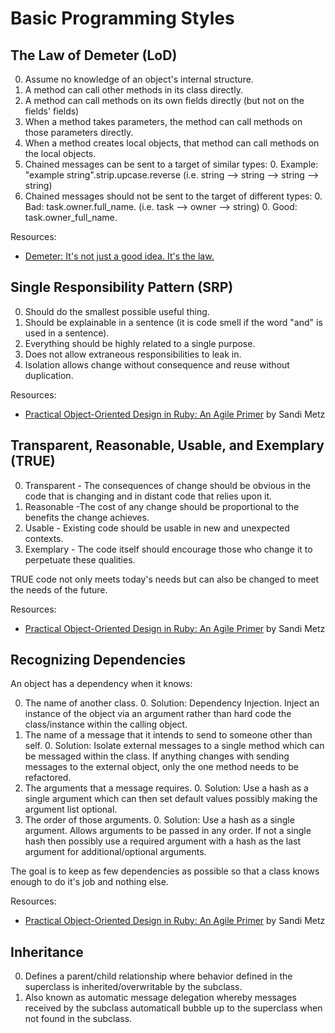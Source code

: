 # Basic Programming Styles

## The Law of Demeter (LoD)

0. Assume no knowledge of an object's internal structure.
0. A method can call other methods in its class directly.
0. A method can call methods on its own fields directly (but not on the fields' fields)
0. When a method takes parameters, the method can call methods on those parameters directly.
0. When a method creates local objects, that method can call methods on the local objects.
0. Chained messages can be sent to a target of similar types:
    0. Example: "example string".strip.upcase.reverse (i.e. string --> string --> string --> string)
0. Chained messages should not be sent to the target of different types:
    0. Bad: task.owner.full_name. (i.e. task --> owner --> string)
    0. Good: task.owner_full_name.

Resources:

  * [Demeter: It's not just a good idea. It's the law.](http://devblog.avdi.org/2011/07/05/demeter-its-not-just-a-good-idea-its-the-law)

## Single Responsibility Pattern (SRP)

0. Should do the smallest possible useful thing.
0. Should be explainable in a sentence (it is code smell if the word "and" is used in a sentence).
0. Everything should be highly related to a single purpose.
0. Does not allow extraneous responsibilities to leak in.
0. Isolation allows change without consequence and reuse without duplication.

Resources:

  * [Practical Object-Oriented Design in Ruby: An Agile Primer](http://www.amazon.com/Practical-Object-Oriented-Design-Ruby-Addison-Wesley/dp/0321721330/ref=sr_1_1?ie=UTF8&qid=1375637328&sr=8-1&keywords=Sandy+Metz+Object) by Sandi Metz

## Transparent, Reasonable, Usable, and Exemplary (TRUE)

0. Transparent - The consequences of change should be obvious in the code that is changing and in distant code that relies upon it.
0. Reasonable -The cost of any change should be proportional to the benefits the change achieves.
0. Usable - Existing code should be usable in new and unexpected contexts.
0. Exemplary - The code itself should encourage those who change it to perpetuate these qualities.

TRUE code not only meets today's needs but can also be changed to meet the needs of the future.

Resources:

  * [Practical Object-Oriented Design in Ruby: An Agile Primer](http://www.amazon.com/Practical-Object-Oriented-Design-Ruby-Addison-Wesley/dp/0321721330/ref=sr_1_1?ie=UTF8&qid=1375637328&sr=8-1&keywords=Sandy+Metz+Object) by Sandi Metz

## Recognizing Dependencies

An object has a dependency when it knows:

0. The name of another class.
    0. Solution: Dependency Injection. Inject an instance of the object via an argument rather than hard code the
        class/instance within the calling object.
0. The name of a message that it intends to send to someone other than self.
    0. Solution: Isolate external messages to a single method which can be messaged within the class. If anything
       changes with sending messages to the external object, only the one method needs to be refactored.
0. The arguments that a message requires.
    0. Solution: Use a hash as a single argument which can then set default values possibly making the argument list
       optional.
0. The order of those arguments.
    0. Solution: Use a hash as a single argument. Allows arguments to be passed in any order. If not a single hash then
       possibly use a required argument with a hash as the last argument for additional/optional arguments.

The goal is to keep as few dependencies as possible so that a class knows enough to do it's job and nothing else.

Resources:

  * [Practical Object-Oriented Design in Ruby: An Agile Primer](http://www.amazon.com/Practical-Object-Oriented-Design-Ruby-Addison-Wesley/dp/0321721330/ref=sr_1_1?ie=UTF8&qid=1375637328&sr=8-1&keywords=Sandy+Metz+Object) by Sandi Metz

## Inheritance

0. Defines a parent/child relationship where behavior defined in the superclass is inherited/overwritable by the subclass.
0. Also known as automatic message delegation whereby messages received by the subclass automaticall bubble up to the
   superclass when not found in the subclass.

